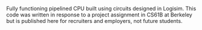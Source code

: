 Fully functioning pipelined CPU built using circuits designed in Logisim. This code was written in response to a project assignment in CS61B at Berkeley but is published here for recruiters and employers, not future students.
